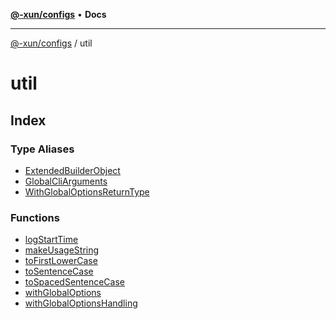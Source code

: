 [**@-xun/configs**](../README.md) • **Docs**

***

[@-xun/configs](../README.md) / util

# util

## Index

### Type Aliases

- [ExtendedBuilderObject](type-aliases/ExtendedBuilderObject.md)
- [GlobalCliArguments](type-aliases/GlobalCliArguments.md)
- [WithGlobalOptionsReturnType](type-aliases/WithGlobalOptionsReturnType.md)

### Functions

- [logStartTime](functions/logStartTime.md)
- [makeUsageString](functions/makeUsageString.md)
- [toFirstLowerCase](functions/toFirstLowerCase.md)
- [toSentenceCase](functions/toSentenceCase.md)
- [toSpacedSentenceCase](functions/toSpacedSentenceCase.md)
- [withGlobalOptions](functions/withGlobalOptions.md)
- [withGlobalOptionsHandling](functions/withGlobalOptionsHandling.md)
